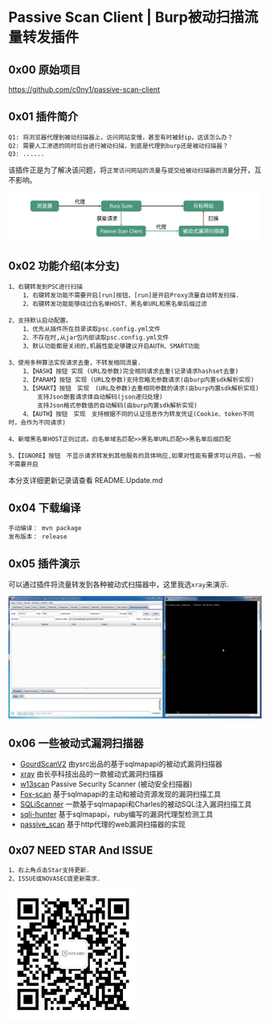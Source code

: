 # Passive Scan Client | Burp被动扫描流量转发插件

## 0x00 原始项目

https://github.com/c0ny1/passive-scan-client

## 0x01 插件简介

```
Q1: 将浏览器代理到被动扫描器上，访问网站变慢，甚至有时被封ip，这该怎么办？
Q2: 需要人工渗透的同时后台进行被动扫描，到底是代理到burp还是被动扫描器？
Q3: ......
```

该插件正是为了解决该问题，将`正常访问网站的流量`与`提交给被动扫描器的流量`分开，互不影响。

![流程图](./doc/process.png)



## 0x02 功能介绍(本分支)

```
1、右键转发到PSC进行扫描
	1、右键转发功能不需要开启[run]按钮，[run]是开启Proxy流量自动转发扫描.
	2、右键转发功能能够绕过白名单HOST、黑名单URL和黑名单后缀过滤

2、支持默认启动配置。
	1、优先从插件所在目录读取psc.config.yml文件
	2、不存在时,从jar包内部读取psc.config.yml文件
	3、默认功能都是关闭的,机器性能足够建议开启AUTH、SMART功能

3、使用多种算法实现请求去重，不转发相同流量. 
    1、【HASH】按钮 实现 (URL及参数)完全相同请求去重(记录请求hashset去重)
    2、【PARAM】按钮 实现 (URL及参数)支持忽略无参数请求(由burp内置sdk解析实现)
    3、【SMART】按钮　实现　(URL及参数)去重相同参数的请求(由burp内置sdk解析实现)
        支持Json嵌套请求体自动解码(json递归处理)
        支持Json格式参数值的自动解码(由burp内置sdk解析实现)
    4、【AUTH】按钮　实现　支持根据不同的认证信息作为转发凭证(Cookie、token不同时，会作为不同请求)

4、新增黑名单HOST正则过滤。白名单域名匹配>>黑名单URL匹配>>黑名单后缀匹配

5、【IGNORE】按钮　不显示请求转发到其他服务的具体响应,如果对性能有要求可以开启，一般不需要开启

```

本分支详细更新记录请查看 README.Update.md


## 0x04 下载编译

```
手动编译： mvn package
发布版本： release
```

## 0x05 插件演示

可以通过插件将流量转发到各种被动式扫描器中，这里我选`xray`来演示.

![动图演示](./doc/show.gif)



## 0x06 一些被动式漏洞扫描器

* [GourdScanV2](https://github.com/ysrc/GourdScanV2)  由ysrc出品的基于sqlmapapi的被动式漏洞扫描器
* [xray](https://github.com/chaitin/xray) 由长亭科技出品的一款被动式漏洞扫描器
* [w13scan](https://github.com/boy-hack/w13scan) Passive Security Scanner (被动安全扫描器)
* [Fox-scan](https://github.com/fengxuangit/Fox-scan) 基于sqlmapapi的主动和被动资源发现的漏洞扫描工具
* [SQLiScanner](https://github.com/0xbug/SQLiScanner) 一款基于sqlmapapi和Charles的被动SQL注入漏洞扫描工具
* [sqli-hunter](https://github.com/zt2/sqli-hunter) 基于sqlmapapi，ruby编写的漏洞代理型检测工具
* [passive_scan](https://github.com/netxfly/passive_scan) 基于http代理的web漏洞扫描器的实现

## 0x07 NEED STAR And ISSUE

```
1、右上角点击Star支持更新.
2、ISSUE或NOVASEC提更新需求.
```

![NOVASEC](doc/NOVASEC.jpg)
